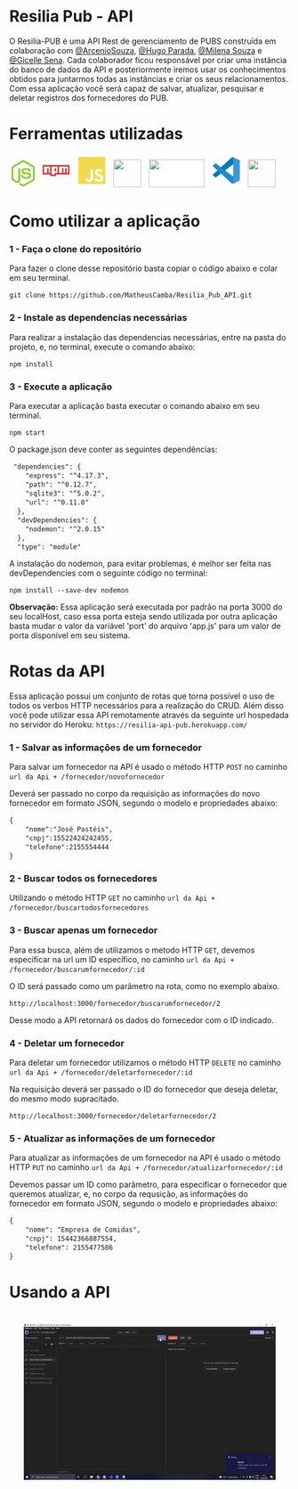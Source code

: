 # Resilia Pub - API

O Resilia-PUB é uma API Rest de gerenciamento de PUBS construída em colaboração com [@ArcenioSouza](https://github.com/ArcenioSouza), [@Hugo Parada](https://github.com/haparada9), [@Milena Souza](https://github.com/Milena2712) e [@Gicelle Sena](https://github.com/Gicelle-sena). Cada colaborador ficou responsável por criar uma instância do banco de dados da API e posteriormente iremos usar os conhecimentos obtidos para juntarmos todas as instâncias e criar os seus relacionamentos. Com essa aplicação você será capaz de salvar, atualizar, pesquisar e deletar registros dos fornecedores do PUB. 

# Ferramentas utilizadas

<div>
   <img width='50px' height='50px' src='https://raw.githubusercontent.com/devicons/devicon/2ae2a900d2f041da66e950e4d48052658d850630/icons/nodejs/nodejs-original.svg'>
   <img width='50px' height='50px' style="margin: 5px" src='https://raw.githubusercontent.com/devicons/devicon/2ae2a900d2f041da66e950e4d48052658d850630/icons/npm/npm-original-wordmark.svg'>
   <img width='50px' height='50px' style="margin: 5px" src='https://raw.githubusercontent.com/devicons/devicon/master/icons/javascript/javascript-plain.svg'>
   <img width='50px' height='50px' style="margin: 5px" src='https://cdn.jsdelivr.net/gh/devicons/devicon/icons/markdown/markdown-original.svg' >
   <img width='100px' height='50px' style="background-color: #FFF; margin: 5px" src='https://upload.wikimedia.org/wikipedia/commons/thumb/3/38/SQLite370.svg/382px-SQLite370.svg.png'>
   <img width='50px' height='50px' style="margin: 5px" src='https://raw.githubusercontent.com/devicons/devicon/2ae2a900d2f041da66e950e4d48052658d850630/icons/vscode/vscode-original.svg'>
   <img width='50px' height='50px' style="margin: 5px" src='https://www.pngitem.com/pimgs/m/463-4634376_insomnia-rest-client-icon-hd-png-download.png'>
</div>

# Como utilizar a aplicação

### **1 - Faça o clone do repositório**

Para fazer o clone desse repositório basta copiar o código abaixo e colar em seu terminal.
```
git clone https://github.com/MatheusCamba/Resilia_Pub_API.git
```
### **2 - Instale as dependencias necessárias**

Para realizar a instalação das dependencias necessárias, entre na pasta do projeto, e, no terminal, execute o comando abaixo:
```
npm install
```

### **3 - Execute a aplicação**

Para executar a aplicação basta executar o comando abaixo em seu terminal.
```
npm start
```

O package.json deve conter as seguintes dependências:
```
 "dependencies": {
    "express": "^4.17.3",
    "path": "^0.12.7",
    "sqlite3": "^5.0.2",
    "url": "^0.11.0"
  },
  "devDependencies": {
    "nodemon": "^2.0.15"
  },
  "type": "module"
```

A instalação do nodemon, para evitar problemas, é melhor ser feita nas devDependencies com o seguinte código no terminal:
```
npm install --save-dev nodemon
```

**Observação:** Essa aplicação será executada por padrão na porta 3000 do seu localHost, caso essa porta esteja sendo utilizada por outra aplicação basta mudar o valor da variável 'port' do arquivo 'app.js' para um valor de porta disponível em seu sistema.

# Rotas da API
Essa aplicação possui um conjunto de rotas que torna possível o uso de todos os verbos HTTP necessários para a realização do CRUD. Além disso você pode utilizar essa API remotamente através da seguinte url hospedada no servidor do Heroku: `https://resilia-api-pub.herokuapp.com/`

### **1 - Salvar as informações de um fornecedor**

Para salvar um fornecedor na API é usado o método HTTP `POST` no caminho `url da Api + /fornecedor/novofornecedor`

Deverá ser passado no corpo da requisição as informações do novo fornecedor em formato JSON, segundo o modelo e propriedades abaixo:
```
{
	"nome":"José Pastéis",
	"cnpj":15522424242455,
	"telefone":2155554444
}
``` 
### **2 - Buscar todos os fornecedores**

Utilizando o método HTTP `GET` no caminho `url da Api + /fornecedor/buscartodosfornecedores`


### **3 - Buscar apenas um fornecedor**

Para essa busca, além de utilizamos o metodo HTTP `GET`, devemos especificar na url um ID específico, no caminho `url da Api + /fornecedor/buscarumfornecedor/:id`

O ID será passado como um parâmetro na rota, como no exemplo abaixo.
```
http://localhost:3000/fornecedor/buscarumfornecedor/2
```
Desse modo a API retornará os dados do fornecedor com o ID indicado.

### **4 - Deletar um fornecedor**

Para deletar um fornecedor utilizamos o método HTTP `DELETE` no caminho `url da Api + /fornecedor/deletarfornecedor/:id`

Na requisição deverá ser passado o ID do fornecedor que deseja deletar, do mesmo modo supracitado.
```
http://localhost:3000/fornecedor/deletarfornecedor/2
```

### **5 - Atualizar as informações de um fornecedor**

Para atualizar as informações de um fornecedor na API é usado o método HTTP `PUT` no caminho `url da Api + /fornecedor/atualizarfornecedor/:id`

Devemos passar um ID como parâmetro, para especificar o fornecedor que queremos atualizar, e, no corpo da requsição, as informações do fornecedor em formato JSON, segundo o modelo e propriedades abaixo:
```
{
	"nome": "Empresa de Comidas",
	"cnpj": 15442366887554,
	"telefone": 2155477586
}
```
# **Usando a API**
<h1 align="center">
    <img src="./img/gif.gif" alt="gif-api">
</h1>